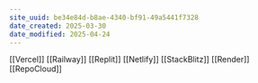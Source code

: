 ```yaml
---
site_uuid: be34e84d-b8ae-4340-bf91-49a5441f7328
date_created: 2025-03-30
date_modified: 2025-04-24
---
```



[[Vercel]]
[[Railway]]
[[Replit]]
[[Netlify]]
[[StackBlitz]]
[[Render]]
[[RepoCloud]]


